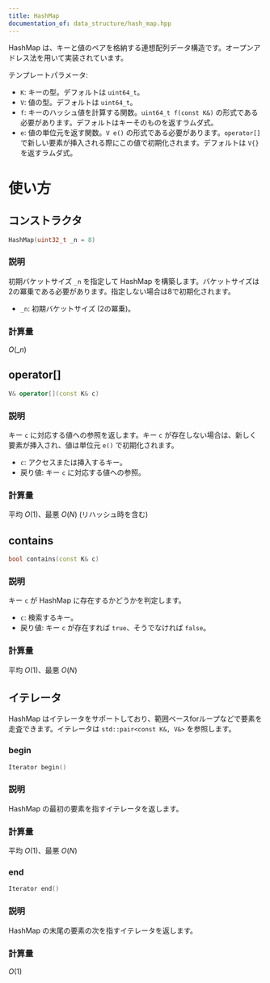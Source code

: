 ```yaml
---
title: HashMap
documentation_of: data_structure/hash_map.hpp
---
```

HashMap は、キーと値のペアを格納する連想配列データ構造です。オープンアドレス法を用いて実装されています。

テンプレートパラメータ:
- `K`: キーの型。デフォルトは `uint64_t`。
- `V`: 値の型。デフォルトは `uint64_t`。
- `f`: キーのハッシュ値を計算する関数。`uint64_t f(const K&)` の形式である必要があります。デフォルトはキーそのものを返すラムダ式。
- `e`: 値の単位元を返す関数。`V e()` の形式である必要があります。`operator[]` で新しい要素が挿入される際にこの値で初期化されます。デフォルトは `V{}` を返すラムダ式。

# 使い方
## コンストラクタ

```cpp
HashMap(uint32_t _n = 8)
```

### 説明

初期バケットサイズ `_n` を指定して HashMap を構築します。バケットサイズは2の冪乗である必要があります。指定しない場合は8で初期化されます。

- `_n`: 初期バケットサイズ (2の冪乗)。

### 計算量

$O(\_n)$

## operator[]

```cpp
V& operator[](const K& c)
```

### 説明

キー `c` に対応する値への参照を返します。キー `c` が存在しない場合は、新しく要素が挿入され、値は単位元 `e()` で初期化されます。

- `c`: アクセスまたは挿入するキー。
- 戻り値: キー `c` に対応する値への参照。

### 計算量

平均 $O(1)$、最悪 $O(N)$ (リハッシュ時を含む)

## contains

```cpp
bool contains(const K& c)
```

### 説明

キー `c` が HashMap に存在するかどうかを判定します。

- `c`: 検索するキー。
- 戻り値: キー `c` が存在すれば `true`、そうでなければ `false`。

### 計算量

平均 $O(1)$、最悪 $O(N)$

## イテレータ

HashMap はイテレータをサポートしており、範囲ベースforループなどで要素を走査できます。イテレータは `std::pair<const K&, V&>` を参照します。

### begin

```cpp
Iterator begin()
```

### 説明

HashMap の最初の要素を指すイテレータを返します。

### 計算量

平均 $O(1)$、最悪 $O(N)$

### end

```cpp
Iterator end()
```

### 説明

HashMap の末尾の要素の次を指すイテレータを返します。

### 計算量

$O(1)$
